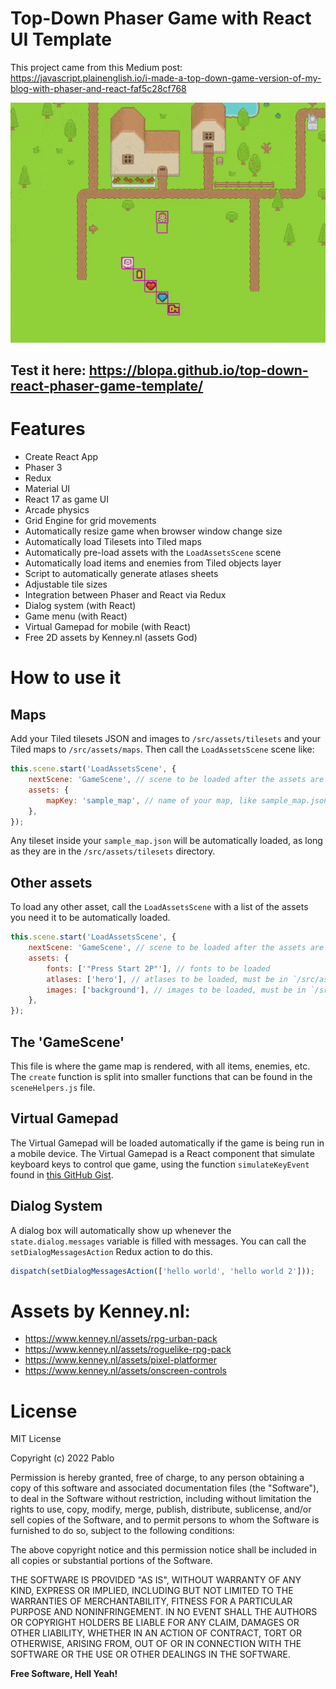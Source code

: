 # Top-Down Phaser Game with React UI Template

This project came from this Medium post: https://javascript.plainenglish.io/i-made-a-top-down-game-version-of-my-blog-with-phaser-and-react-faf5c28cf768

<img src="/source_files/game_sample.gif?raw=true" width="890px" />

## Test it here: https://blopa.github.io/top-down-react-phaser-game-template/

# Features
- Create React App
- Phaser 3
- Redux
- Material UI
- React 17 as game UI
- Arcade physics
- Grid Engine for grid movements
- Automatically resize game when browser window change size
- Automatically load Tilesets into Tiled maps
- Automatically pre-load assets with the `LoadAssetsScene` scene
- Automatically load items and enemies from Tiled objects layer
- Script to automatically generate atlases sheets
- Adjustable tile sizes
- Integration between Phaser and React via Redux
- Dialog system (with React)
- Game menu (with React)
- Virtual Gamepad for mobile (with React)
- Free 2D assets by Kenney.nl (assets God)

# How to use it

## Maps
Add your Tiled tilesets JSON and images to `/src/assets/tilesets` and your Tiled maps to `/src/assets/maps`. Then call the `LoadAssetsScene` scene like:

```javascript
this.scene.start('LoadAssetsScene', {
    nextScene: 'GameScene', // scene to be loaded after the assets are loaded
    assets: {
        mapKey: 'sample_map', // name of your map, like sample_map.json in this case
    },
});
```

Any tileset inside your `sample_map.json` will be automatically loaded, as long as they are in the `/src/assets/tilesets` directory.

## Other assets
To load any other asset, call the `LoadAssetsScene` with a list of the assets you need it to be automatically loaded.

```javascript
this.scene.start('LoadAssetsScene', {
    nextScene: 'GameScene', // scene to be loaded after the assets are loaded
    assets: {
        fonts: ['"Press Start 2P"'], // fonts to be loaded
        atlases: ['hero'], // atlases to be loaded, must be in `/src/assets/atlases/generated/` as hero.json and hero.png
        images: ['background'], // images to be loaded, must be in `/src/assets/images` as background.png
    },
});
```

## The 'GameScene'
This file is where the game map is rendered, with all items, enemies, etc. The `create` function is split into smaller functions that can be found in the `sceneHelpers.js` file.

## Virtual Gamepad
The Virtual Gamepad will be loaded automatically if the game is being run in a mobile device. The Virtual Gamepad is a React component that simulate keyboard keys to control que game, using the function `simulateKeyEvent` found in [this GitHub Gist](https://gist.github.com/GlauberF/d8278ce3aa592389e6e3d4e758e6a0c2).

## Dialog System
A dialog box will automatically show up whenever the `state.dialog.messages` variable is filled with messages. You can call the `setDialogMessagesAction` Redux action to do this.

```javascript
dispatch(setDialogMessagesAction(['hello world', 'hello world 2']));
```

# Assets by Kenney.nl:
- https://www.kenney.nl/assets/rpg-urban-pack
- https://www.kenney.nl/assets/roguelike-rpg-pack
- https://www.kenney.nl/assets/pixel-platformer
- https://www.kenney.nl/assets/onscreen-controls

# License
MIT License

Copyright (c) 2022 Pablo

Permission is hereby granted, free of charge, to any person obtaining a copy of this software and associated documentation files (the "Software"), to deal in the Software without restriction, including without limitation the rights to use, copy, modify, merge, publish, distribute, sublicense, and/or sell copies of the Software, and to permit persons to whom the Software is furnished to do so, subject to the following conditions:

The above copyright notice and this permission notice shall be included in all copies or substantial portions of the Software.

THE SOFTWARE IS PROVIDED "AS IS", WITHOUT WARRANTY OF ANY KIND, EXPRESS OR IMPLIED, INCLUDING BUT NOT LIMITED TO THE WARRANTIES OF MERCHANTABILITY, FITNESS FOR A PARTICULAR PURPOSE AND NONINFRINGEMENT. IN NO EVENT SHALL THE AUTHORS OR COPYRIGHT HOLDERS BE LIABLE FOR ANY CLAIM, DAMAGES OR OTHER LIABILITY, WHETHER IN AN ACTION OF CONTRACT, TORT OR OTHERWISE, ARISING FROM, OUT OF OR IN CONNECTION WITH THE SOFTWARE OR THE USE OR OTHER DEALINGS IN THE SOFTWARE.

**Free Software, Hell Yeah!**
